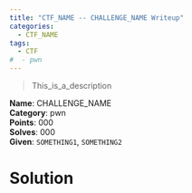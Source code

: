 ```yaml
---
title: "CTF_NAME -- CHALLENGE_NAME Writeup"
categories:
  - CTF_NAME
tags:
  - CTF
#  - pwn
---
```


> This_is_a_description

<div class="notice--info">
<strong>Name</strong>: CHALLENGE_NAME<br>
<strong>Category</strong>: pwn<br>
<strong>Points</strong>: 000<br>
<strong>Solves</strong>: 000<br>
<strong>Given</strong>: <code>SOMETHING1</code>, <code>SOMETHING2</code><br> <!-- Link the files here to my repository with it -->
</div>


# Solution
